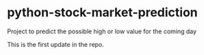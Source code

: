 # python-stock-market-prediction
Project to predict the possible high or low value for the coming day

This is the first update in the repo.
